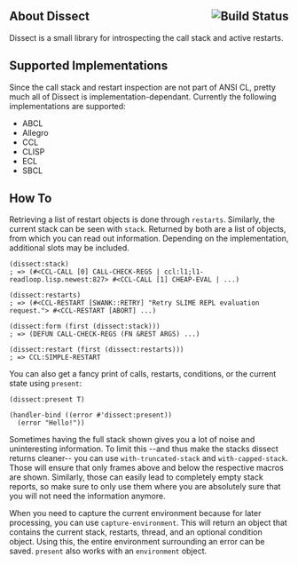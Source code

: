 About Dissect <a href="https://travis-ci.org/Shinmera/dissect"><img src="https://travis-ci.org/Shinmera/dissect.svg?branch=master" alt="Build Status" align="right" /></a>
-------------
Dissect is a small library for introspecting the call stack and active restarts.

Supported Implementations
-------------------------
Since the call stack and restart inspection are not part of ANSI CL, pretty much all of Dissect is implementation-dependant. Currently the following implementations are supported:

* ABCL
* Allegro
* CCL
* CLISP
* ECL
* SBCL

How To
------
Retrieving a list of restart objects is done through `restarts`. Similarly, the current stack can be seen with `stack`. Returned by both are a list of objects, from which you can read out information. Depending on the implementation, additional slots may be included.

    (dissect:stack)
    ; => (#<CCL-CALL [0] CALL-CHECK-REGS | ccl:l1;l1-readloop.lisp.newest:827> #<CCL-CALL [1] CHEAP-EVAL | ...)
    
    (dissect:restarts)
    ; => (#<CCL-RESTART [SWANK::RETRY] "Retry SLIME REPL evaluation request."> #<CCL-RESTART [ABORT] ...)
    
    (dissect:form (first (dissect:stack)))
    ; => (DEFUN CALL-CHECK-REGS (FN &REST ARGS) ...)
    
    (dissect:restart (first (dissect:restarts)))
    ; => CCL:SIMPLE-RESTART

You can also get a fancy print of calls, restarts, conditions, or the current state using `present`:

    (dissect:present T)

    (handler-bind ((error #'dissect:present))
      (error "Hello!"))

Sometimes having the full stack shown gives you a lot of noise and uninteresting information. To limit this --and thus make the stacks dissect returns cleaner-- you can use `with-truncated-stack` and `with-capped-stack`. Those will ensure that only frames above and below the respective macros are shown. Similarly, those can easily lead to completely empty stack reports, so make sure to only use them where you are absolutely sure that you will not need the information anymore.

When you need to capture the current environment because for later processing, you can use `capture-environment`. This will return an object that contains the current stack, restarts, thread, and an optional condition object. Using this, the entire environment surrounding an error can be saved. `present` also works with an `environment` object.
